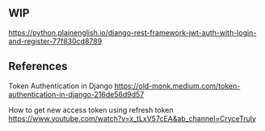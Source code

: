 ## WIP

https://python.plainenglish.io/django-rest-framework-jwt-auth-with-login-and-register-77f830cd8789

## References

Token Authentication in Django
https://old-monk.medium.com/token-authentication-in-django-216de56d9d57

How to get new access token using refresh token
https://www.youtube.com/watch?v=x_tLxV57cEA&ab_channel=CryceTruly
